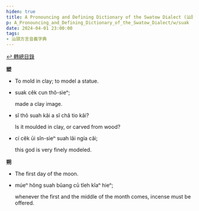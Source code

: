 ```yaml
---
hiden: true
title: A Pronouncing and Defining Dictionary of the Swatow Dialect (汕頭方言音義字典) / suak
p: A_Pronouncing_and_Defining_Dictionary_of_the_Swatow_Dialect/w/suak
date: 2024-04-01 23:00:00
tags: 
- 汕頭方言音義字典
---
```


[↩️ 轉總目錄](/A_Pronouncing_and_Defining_Dictionary_of_the_Swatow_Dialect)


**‬塑**
- To mold in clay; to model a statue.

- suak cêk cun thô-sìeⁿ;

  made a clay image.

- sĭ thô suah kâi a sĭ châ tio kâi?

  Is it moulded in clay, or carved from wood?

- cí cêk ūi sîn-sìeⁿ suah lâi ngía câi;

  this god is very finely modeled.

**‬朔**
- The first day of the moon.

- múeⁿ hông suah bŭang cū tîeh kîaⁿ hieⁿ;

  whenever the first and the middle of the month comes, incense must be offered.